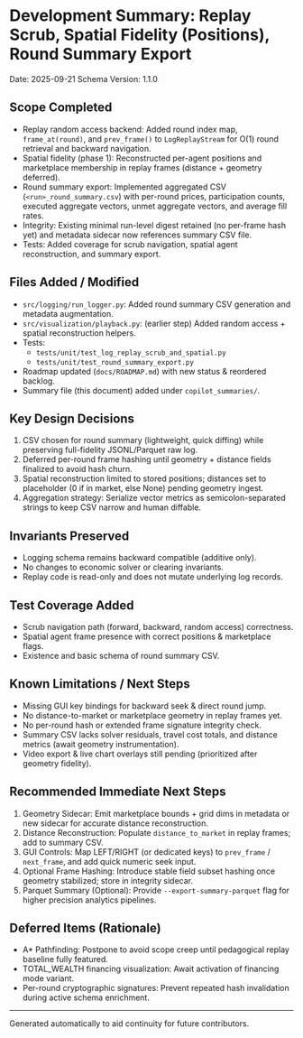 # Development Summary: Replay Scrub, Spatial Fidelity (Positions), Round Summary Export

Date: 2025-09-21
Schema Version: 1.1.0

## Scope Completed
- Replay random access backend: Added round index map, `frame_at(round)`, and `prev_frame()` to `LogReplayStream` for O(1) round retrieval and backward navigation.
- Spatial fidelity (phase 1): Reconstructed per-agent positions and marketplace membership in replay frames (distance + geometry deferred).
- Round summary export: Implemented aggregated CSV (`<run>_round_summary.csv`) with per-round prices, participation counts, executed aggregate vectors, unmet aggregate vectors, and average fill rates.
- Integrity: Existing minimal run-level digest retained (no per-frame hash yet) and metadata sidecar now references summary CSV file.
- Tests: Added coverage for scrub navigation, spatial agent reconstruction, and summary export.

## Files Added / Modified
- `src/logging/run_logger.py`: Added round summary CSV generation and metadata augmentation.
- `src/visualization/playback.py`: (earlier step) Added random access + spatial reconstruction helpers.
- Tests:
  - `tests/unit/test_log_replay_scrub_and_spatial.py`
  - `tests/unit/test_round_summary_export.py`
- Roadmap updated (`docs/ROADMAP.md`) with new status & reordered backlog.
- Summary file (this document) added under `copilot_summaries/`.

## Key Design Decisions
1. CSV chosen for round summary (lightweight, quick diffing) while preserving full-fidelity JSONL/Parquet raw log.
2. Deferred per-round frame hashing until geometry + distance fields finalized to avoid hash churn.
3. Spatial reconstruction limited to stored positions; distances set to placeholder (0 if in market, else None) pending geometry ingest.
4. Aggregation strategy: Serialize vector metrics as semicolon-separated strings to keep CSV narrow and human diffable.

## Invariants Preserved
- Logging schema remains backward compatible (additive only).
- No changes to economic solver or clearing invariants.
- Replay code is read-only and does not mutate underlying log records.

## Test Coverage Added
- Scrub navigation path (forward, backward, random access) correctness.
- Spatial agent frame presence with correct positions & marketplace flags.
- Existence and basic schema of round summary CSV.

## Known Limitations / Next Steps
- Missing GUI key bindings for backward seek & direct round jump.
- No distance-to-market or marketplace geometry in replay frames yet.
- No per-round hash or extended frame signature integrity check.
- Summary CSV lacks solver residuals, travel cost totals, and distance metrics (await geometry instrumentation).
- Video export & live chart overlays still pending (prioritized after geometry fidelity).

## Recommended Immediate Next Steps
1. Geometry Sidecar: Emit marketplace bounds + grid dims in metadata or new sidecar for accurate distance reconstruction.
2. Distance Reconstruction: Populate `distance_to_market` in replay frames; add to summary CSV.
3. GUI Controls: Map LEFT/RIGHT (or dedicated keys) to `prev_frame` / `next_frame`, and add quick numeric seek input.
4. Optional Frame Hashing: Introduce stable field subset hashing once geometry stabilized; store in integrity sidecar.
5. Parquet Summary (Optional): Provide `--export-summary-parquet` flag for higher precision analytics pipelines.

## Deferred Items (Rationale)
- A* Pathfinding: Postpone to avoid scope creep until pedagogical replay baseline fully featured.
- TOTAL_WEALTH financing visualization: Await activation of financing mode variant.
- Per-round cryptographic signatures: Prevent repeated hash invalidation during active schema enrichment.

---
Generated automatically to aid continuity for future contributors.

